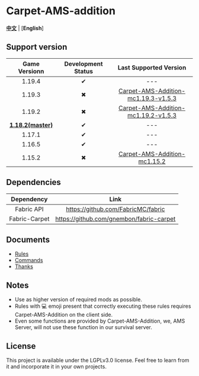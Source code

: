 # Carpet-AMS-addition

[**中文**](README.md) | [**English**]

## Support version

|       Game Versionn       | Development Status |                                             Last Supported Version                                              |
|:-------------------------:|:------------------:|:---------------------------------------------------------------------------------------------------------------:|
|          1.19.4           |         ✔          |                                                       ---                                                       |
|          1.19.3           |         ✖          | [Carpet-AMS-Addition-mc1.19.3-v1.5.3](https://github.com/Minecraft-AMS/Carpet-AMS-Addition/releases/tag/v1.11.2%26v1.5.3) |
|          1.19.2           |         ✖          | [Carpet-AMS-Addition-mc1.19.2-v1.5.3](https://github.com/Minecraft-AMS/Carpet-AMS-Addition/releases/tag/v1.11.2%26v1.5.3) |
| **<u>1.18.2(master)</u>** |         ✔          |                                                       ---                                                       |
|          1.17.1           |         ✔          |                                                       ---                                                       |
|          1.16.5           |         ✔          |                                                       ---                                                       |
|          1.15.2           |         ✖          |          [ Carpet-AMS-Addition-mc1.15.2](https://github.com/1024-byteeeee/Carpet-AMS-Addition-1.15.2)           |

## Dependencies

|        Dependency     |                   Link                   |
|:-------------:|:----------------------------------------:|
|  Fabric API   |    https://github.com/FabricMC/fabric    |
| Fabric-Carpet | https://github.com/gnembon/fabric-carpet |

## Documents

- [Rules](/readme_folder/en_us/rules_en.md)
- [Commands](/readme_folder/en_us/commands_en.md)
- [Thanks](/readme_folder/en_us/thanks_en.md)

## Notes

- Use as higher version of required mods as possible.
- Rules with 💻 emoji present that correctly executing these rules requires Carpet-AMS-Addition on the client side.
- Even some functions are provided by Carpet-AMS-Addition, we, AMS Server, will not use these function in our survival server.

## License

This project is available under the LGPLv3.0 license. Feel free to learn from it and incorporate it in your own projects.
